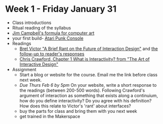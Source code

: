# Week 1 - Friday January 31
* Class introductions
* Ritual reading of the syllabus
* [Jim Campbell's formula for computer art](https://www.jimcampbell.tv/portfolio/miscellaneous_references/)
* your first build- [Atari Punk Console](/week1/apc.md)
* Readings
  * [Bret Victor "A Brief Rant on the Future of Interaction Design"](http://worrydream.com/ABriefRantOnTheFutureOfInteractionDesign/) and [the follow-up to reader's responses](http://worrydream.com/ABriefRantOnTheFutureOfInteractionDesign/responses.html)
  * [Chris Crawford, Chapter 1 What is Interactivity? from "The Art of Interactive Design"](https://ebookcentral-proquest-com.proxy.library.nyu.edu/lib/nyulibrary-ebooks/reader.action?docID=273475&ppg=25)
* Assignment
  * Start a blog or website for the course. Email me the link before class next week.
  * _Due Thurs Feb 6 by 5pm_ On your website, write a short response to the readings (between 200-500 words). Following Crawford's argument of interaction as something that exists along a continuium, how do you define interactivity? Do you agree with his definition? How does this relate to Victor's 'rant' about interfaces?
  * buy the parts for class and bring them with you next week
  * get trained in the Makerspace
